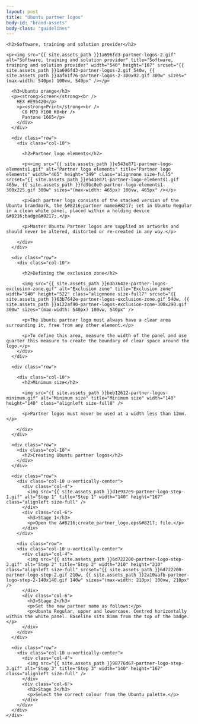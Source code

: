 ```yaml
---
layout: post
title: "Ubuntu partner logos"
body-id: "brand-assets"
body-class: "guidelines"
---
```




<div class="row">
  <div id="loop-guidelines" class="col-10">

    <h2>Software, training and solution provider</h2>

    <p><img src="{{ site.assets_path }}1a696fd3-partner-logos-2.gif" alt="Software, training and solution provider" title="Software, training and solution provider" width="540" height="167" srcset="{{ site.assets_path }}1a696fd3-partner-logos-2.gif 540w, {{ site.assets_path }}aaf61f76-partner-logos-2-300x92.gif 300w" sizes="(max-width: 540px) 100vw, 540px" /></p>
  </div>

  <div class="row">
    <div class="col-10">

      <h3>Ubuntu orange</h3>
      <p><strong>Screen</strong><br />
        HEX #E95420</p>
        <p><strong>Print</strong><br />
          C0 M79 Y100 K0<br />
          Pantone 1665</p>
        </div>
      </div>

      <div class="row">
        <div class="col-10">

          <h2>Partner logo elements</h2>

          <p><img src="{{ site.assets_path }}e543e871-partner-logo-elements1.gif" alt="Partner logo elements" title="Partner logo elements" width="465" height="349" class="alignnone size-full5" srcset="{{ site.assets_path }}e543e871-partner-logo-elements1.gif 465w, {{ site.assets_path }}fd9bc0e0-partner-logo-elements1-300x225.gif 300w" sizes="(max-width: 465px) 100vw, 465px" /></p>

          <p>Each partner logo consists of the stacked version of the Ubuntu brandmark, the &#8216;partner name&#8217; set in Ubuntu Regular in a clean white panel, placed within a holding device &#8216;badge&#8217;.</p>

          <p>Master Ubuntu Partner logos are supplied as artworks and should never be altered, distorted or re-created in any way.</p>

        </div>
      </div>

      <div class="row">
        <div class="col-10">

          <h2>Defining the exclusion zone</h2>

          <img src="{{ site.assets_path }}63b7642e-partner-logos-exclusion-zone.gif" alt="Exclusion zone" title="Exclusion zone" width="540" height="522" class="alignnone size-full7" srcset="{{ site.assets_path }}63b7642e-partner-logos-exclusion-zone.gif 540w, {{ site.assets_path }}a122af90-partner-logos-exclusion-zone-300x290.gif 300w" sizes="(max-width: 540px) 100vw, 540px" />

          <p>The Ubuntu partner logo must always have a clear area surrounding it, free from any other element.</p>

          <p>To define this area, measure the width of the panel and use quarter this measure to create the boundary of clear space around the logo.</p>
        </div>
      </div>

      <div class="row">

        <div class="col-10">
          <h2>Minimum size</h2>

          <img src="{{ site.assets_path }}beb12612-partner-logos-minimum.gif" alt="Minimum size" title="Minimum size" width="140" height="140" class="alignleft size-full8" />

          <p>Partner logos must never be used at a width less than 12mm.</p>

        </div>
      </div>

      <div class="row">
        <div class="col-10">
          <h2>Creating Ubuntu partner logos</h2>
        </div>
      </div>

      <div class="row">
        <div class="col-10 u-vertically-center">
          <div class="col-4">
            <img src="{{ site.assets_path }}d1e937e9-partner-logo-step-1.gif" alt="Step 1" title="Step 1" width="140" height="167" class="alignleft size-full" />
          </div>
          <div class="col-6">
            <h3>Stage 1</h3>
            <p>Open the &#8216;create_partner_logo.eps&#8217; file.</p>
          </div>
        </div>

        <div class="row">
        <div class="col-10 u-vertically-center">
          <div class="col-4">
            <img src="{{ site.assets_path }}6d722200-partner-logo-step-2.gif" alt="Step 2" title="Step 2" width="210" height="210" class="alignleft size-full" srcset="{{ site.assets_path }}6d722200-partner-logo-step-2.gif 210w, {{ site.assets_path }}2a10aafb-partner-logo-step-2-140x140.gif 140w" sizes="(max-width: 210px) 100vw, 210px" />
          </div>
          <div class="col-6">
            <h3>Stage 2</h3>
            <p>Set the new partner name as follows:</p>
            <p>Ubuntu Regular, upper and lowercase. Centred horizontally within the white panel. Baseline sits 81mm from the top of the badge.</p>
          </div>
        </div>
      </div>

      <div class="row">
        <div class="col-10 u-vertically-center">
          <div class="col-4">
            <img src="{{ site.assets_path }}98776d67-partner-logo-step-3.gif" alt="Step 3" title="Step 3" width="140" height="167" class="alignleft size-full" />
          </div>
          <div class="col-6">
            <h3>Stage 3</h3>
            <p>Select the correct colour from the Ubuntu palette.</p>
          </div>
        </div>
      </div>
    </div>
